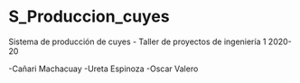 # S_Produccion_cuyes
Sistema de producción de cuyes - Taller de proyectos de ingeniería 1 2020-20

-Cañari Machacuay
-Ureta Espinoza
-Oscar Valero
